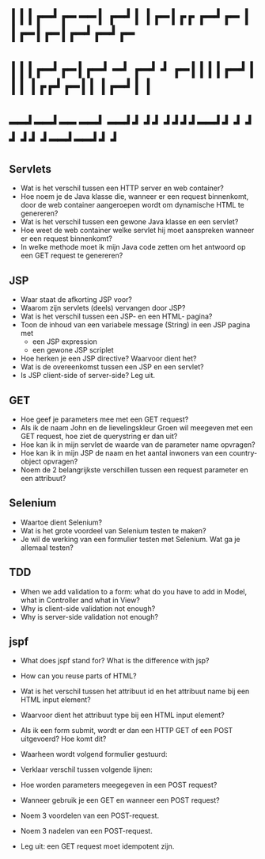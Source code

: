 
# ┃┃┃┏━┛┏━ ━━┃      ┏━┛┃ ┃┏━┃┏┏ ┏━┛┏━ ┃ ┃┏━┃┏━┃┏━┛┏━┛┏━ 
# ┃┃┃┏━┛┏━┃┏━┛  ━┛  ┏━┛ ┛ ┏━┃┃┃┃┏━┛┃ ┃┃ ┃┏┏┛┏━┃┃ ┃┏━┛┃ ┃
# ━━┛━━┛━━ ━━┛      ━━┛┛ ┛┛ ┛┛┛┛━━┛┛ ┛ ┛ ┛ ┛┛ ┛━━┛━━┛┛ ┛

## Servlets

* Wat is het verschil tussen een HTTP server en web container?
* Hoe noem je de Java klasse die, wanneer er een request binnenkomt, 
	door de web container aangeroepen wordt om dynamische HTML 
	te genereren?
* Wat is het verschil tussen een gewone Java klasse en een servlet?
* Hoe weet de web container welke servlet hij moet aanspreken wanneer er 
	een request binnenkomt?
* In welke methode moet ik mijn Java code zetten om het antwoord op een 
	GET request te genereren?

## JSP

* Waar staat de afkorting JSP voor?
* Waarom zijn servlets (deels) vervangen door JSP?
* Wat is het verschil tussen een JSP- en een HTML- pagina?
* Toon de inhoud van een variabele message (String) in een JSP pagina met
	- een JSP expression 
	- een gewone JSP scriplet
* Hoe herken je een JSP directive? Waarvoor dient het?
* Wat is de overeenkomst tussen een JSP en een servlet?
* Is JSP client-side of server-side? Leg uit.

## GET

* Hoe geef je parameters mee met een GET request?
* Als ik de naam John en de lievelingskleur Groen wil meegeven met een GET 
	request, hoe ziet de querystring er dan uit?
* Hoe kan ik in mijn servlet de waarde van de parameter name opvragen?
* Hoe kan ik in mijn JSP de naam en het aantal inwoners van een 
	country-object opvragen?
* Noem de 2 belangrijkste verschillen tussen een request parameter en een 
	attribuut?

## Selenium

* Waartoe dient Selenium?
* Wat is het grote voordeel van Selenium testen te maken?
* Je wil de werking van een formulier testen met Selenium. 
	Wat ga je allemaal testen?

## TDD

* When we add validation to a form: what do you have to add in Model, 
	what in Controller and what in View?
* Why is client-side validation not enough?
* Why is server-side validation not enough?

## jspf

* What does jspf stand for? What is the difference with jsp?
* How can you reuse parts of HTML?

* Wat is het verschil tussen het attribuut id en het attribuut name
	bij een HTML input element?
* Waarvoor dient het attribuut type bij een HTML input element?
* Als ik een form submit, wordt er dan een HTTP GET of een POST 
	uitgevoerd? Hoe komt dit?
* Waarheen wordt volgend formulier gestuurd: 
	<form method="POST" action=“”> 
* Verklaar verschil tussen volgende lijnen:
	<form method="POST” action="”>
	<form method="POST” action="Course”>
	<form method="POST” action="result.jsp”>
	<form method="GET” action="result.jsp”>
* Hoe worden parameters meegegeven in een POST request?
* Wanneer gebruik je een GET en wanneer een POST request?
* Noem 3 voordelen van een POST-request.
* Noem 3 nadelen van een POST-request.
* Leg uit: een GET request moet idempotent zijn.